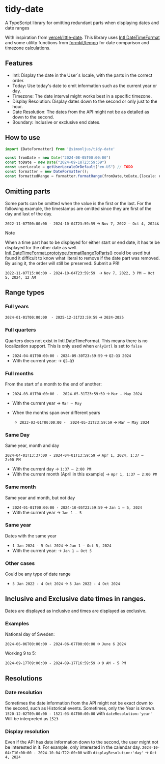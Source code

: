 # tidy-date
A TypeScript library for omitting redundant parts when displaying dates and date ranges

With inspiration from [vercel/little-date](https://github.com/vercel/little-date). This library uses [Intl DateTimeFormat](https://developer.mozilla.org/docs/Web/JavaScript/Reference/Global_Objects/Intl/DateTimeFormat) and some utility functions from [formkit/tempo](https://github.com/formkit/tempo) for date comparison and timezone calculations. 


## Features
* Intl: Display the date in the User´s locale, with the parts in the correct order.
* Today: Use today's date to omit information such as the current year or day.
* Timezone: The date interval might works best in a specific timezone. 
* Display Resolution: Display dates down to the second or only just to the hour. 
* Date Resolution: The dates from the API might not be as detailed as down to the second.
* Boundary: Inclusive or exclusive end dates.


## How to use
```typescript
import {DateFormatter} from '@simonljus/tidy-date'

const fromDate = new Date("2024-08-05T00:00:00")
const toDate = new Date("2024-09-18T23:59:59")
const userLocale = getUserLocaleOrDefault("en-US") // TODO
const formatter = new DateFormatter();
const formattedRange = formatter.formatRange(fromDate,toDate,{locale: userLocale})
```

## Omitting parts
Some parts can be omitted when the value is the first or the last. For the following example, the timestamps are omitted since they are first of the day and last of the day. 

`2022-11-07T00:00:00 - 2024-10-04T23:59:59` -> `Nov 7, 2022 – Oct 4, 2024`s
>[!NOTE]  
When a time part has to be displayed for either start or end date, it has te be displayed for the other date as well. [Intl.DateTimeFormat.prototype.formatRangeToParts()](https://developer.mozilla.org/docs/Web/JavaScript/Reference/Global_Objects/Intl/DateTimeFormat/formatRangeToParts) could be used but found it difficult to know what literal to remove if the date part was removed. By using it, the order will still be preserved. Submit a PR! 

`2022-11-07T15:00:00 - 2024-10-04T23:59:59 ` -> `Nov 7, 2022, 3 PM – Oct 5, 2024, 12 AM`

## Range types

### Full years
`2024-01-01T00:00:00  - 2025-12-31T23:59:59`  -> `2024-2025`

### Full quarters
Quarters does not exist in Intl.DateTimeFormat. This means there is no localization support.
This is only used when `onlyIntl` is set to `false`

* `2024-04-01T00:00:00 - 2024-09-30T23:59:59` -> `Q2-Q3 2024`
* With the current year: -> `Q2–Q3`


### Full months
From the start of a month to the end of another:
* `2024-03-01T00:00:00 -  2024-05-31T23:59:59` -> `Mar – May 2024`
* With the current year -> `Mar – May`

* When the months span over different years
    * `2023-03-01T00:00:00 -  2024-05-31T23:59:59` -> `Mar – May 2024`



### Same Day 
Same year, month and day

`2024-04-01T13:37:00 - 2024-04-01T13:59:59` -> `Apr 1, 2024, 1:37 – 2:00 PM`
* With the current day -> `1:37 – 2:00 PM`
* With the current month (April in this example) -> `Apr 1, 1:37 – 2:00 PM`

### Same month
Same year and month, but not day
* `2024-01-01T00:00:00 - 2024-10-05T23:59:59` -> `Jan 1 – 5, 2024`
* With the current year -> `Jan 1 – 5`

### Same year
Dates with the same year
* `1 Jan 2024 - 5 Oct 2024` -> `Jan 1 – Oct 5, 2024`
* With the current year: -> `Jan 1 – Oct 5`

### Other cases
Could be any type of date range
* `5 Jan 2022 - 4 Oct 2024` -> `5 Jan 2022 - 4 Oct 2024`



## Inclusive and Exclusive date times in ranges.
Dates are displayed as inclusive and times are displayed as exclusive. 
### Examples 

National day of Sweden:

`2024-06-06T00:00:00 - 2024-06-07T00:00:00` -> `June 6 2024`

Working 9 to 5:

`2024-09-17T09:00:00 - 2024-09-17T16:59:59` -> `9 AM - 5 PM`


## Resolutions

### Date resolution
Sometimes the date information from the API might not be exact down to the second, such as Historical events. Sometimes, only the Year is known.
`1520-12-02T09:00:00 - 1521-03-04T00:00:00` with `dateResolution:'year'` Will be interpreted as  `1523` 


### Display resolution
Even if the API has date information down to the second, the user might not be interested in it. For example, only interested in the calendar day.
`2024-10-04:T10:00:00 - 2024-10-04:T22:00:00` with `displayResolution:'day'`   -> `Oct 4, 2024`



